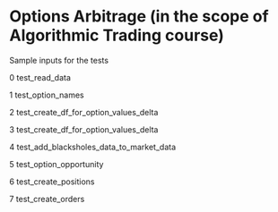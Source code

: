 # Options Arbitrage (in the scope of Algorithmic Trading course)

Sample inputs for the tests

0
test_read_data

1
test_option_names

2
test_create_df_for_option_values_delta

3
test_create_df_for_option_values_delta

4
test_add_blacksholes_data_to_market_data

5
test_option_opportunity

6
test_create_positions

7
test_create_orders
